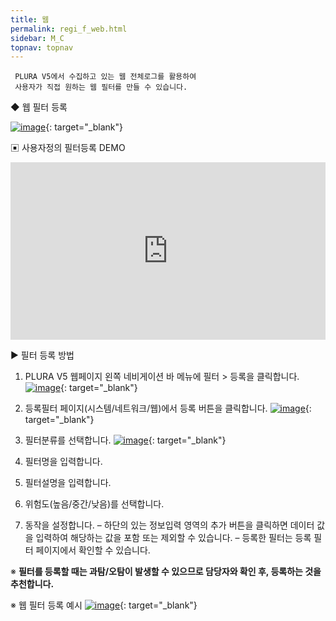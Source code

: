 ```yaml
---
title: 웹
permalink: regi_f_web.html
sidebar: M_C
topnav: topnav
---
```


     PLURA V5에서 수집하고 있는 웹 전체로그를 활용하여
     사용자가 직접 원하는 웹 필터를 만들 수 있습니다.

◆ 웹 필터 등록

[![image](/docs/images/Manual/common/regi/web/1.png)](/docs/images/Manual/common/regi/web/1.png){: target="_blank"}

▣ 사용자정의 필터등록 DEMO

<style>.embed-container { position: relative; padding-bottom: 56.25%; height: 0; overflow: hidden; max-width: 100%; } .embed-container iframe, .embed-container object, .embed-container embed { position: absolute; top: 0; left: 0; width: 100%; height: 100%; }</style><div class='embed-container'><iframe src='https://www.youtube.com/embed/y9NnH2fjzEU' frameborder='0' allowfullscreen></iframe></div>

▶ 필터 등록 방법


1. PLURA V5 웹페이지 왼쪽 네비게이션 바 메뉴에 필터 > 등록을 클릭합니다.
[![image](/docs/images/Manual/common/regi/web/2.png)](/docs/images/Manual/common/regi/web/2.png){: target="_blank"}

2. 등록필터 페이지(시스템/네트워크/웹)에서 등록 버튼을 클릭합니다.
[![image](/docs/images/Manual/common/regi/web/3.png)](/docs/images/Manual/common/regi/web/3.png){: target="_blank"}
3. 필터분류를 선택합니다.
[![image](/docs/images/Manual/common/regi/web/4.png)](/docs/images/Manual/common/regi/web/4.png){: target="_blank"}

4. 필터명을 입력합니다.

5. 필터설명을 입력합니다.

6. 위험도(높음/중간/낮음)를 선택합니다.

7. 동작을 설정합니다.
– 하단의 있는 정보입력 영역의 추가 버튼을 클릭하면 데이터 값을 입력하여 해당하는 값을 포함 또는 제외할 수 있습니다.
– 등록한 필터는 등록 필터 페이지에서 확인할 수 있습니다.

※ **필터를 등록할 때는 과탐/오탐이 발생할 수 있으므로 담당자와 확인 후, 등록하는 것을 추천합니다.**

※ 웹 필터 등록 예시
[![image](/docs/images/Manual/common/regi/web/5.png)](/docs/images/Manual/common/regi/web/5.png){: target="_blank"}

 